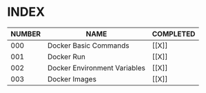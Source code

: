 # INDEX
| NUMBER | NAME | COMPLETED |
| ------ | ---- | --------- |
| 000    | Docker Basic Commands | [[X]] |
| 001    | Docker Run | [[X]] |
| 002    | Docker Environment Variables | [[X]] |
| 003    | Docker Images | [[X]] |
